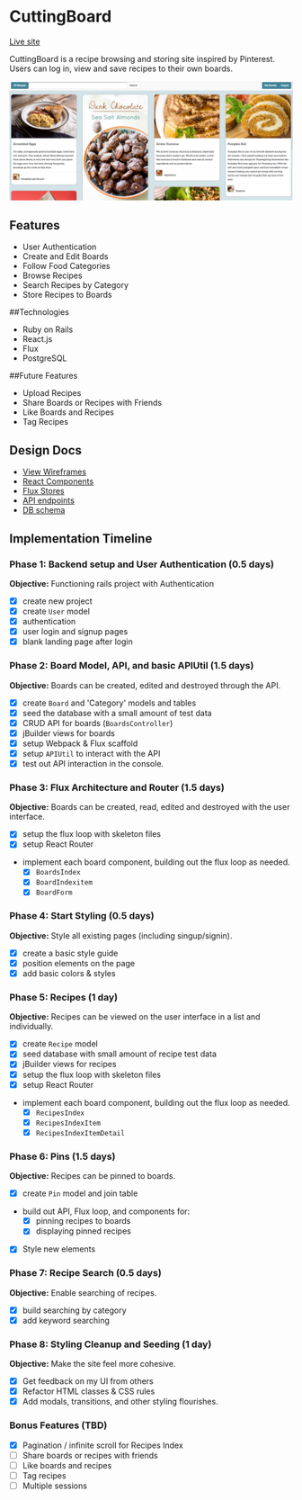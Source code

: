 # CuttingBoard

[Live site][link] 

[link]: http://www.cuttingboard.me/

CuttingBoard is a recipe browsing and storing site inspired by Pinterest. Users can log in, view and save recipes to their own boards. 

![Home Page][homeScreen]

[homeScreen]: ./docs/screenshots/HomePage.png

## Features

* User Authentication
* Create and Edit Boards
* Follow Food Categories
* Browse Recipes
* Search Recipes by Category
* Store Recipes to Boards

##Technologies
* Ruby on Rails
* React.js
* Flux
* PostgreSQL

##Future Features
* Upload Recipes
* Share Boards or Recipes with Friends
* Like Boards and Recipes
* Tag Recipes

## Design Docs
* [View Wireframes][views]
* [React Components][components]
* [Flux Stores][stores]
* [API endpoints][api-endpoints]
* [DB schema][schema]

[views]: ./docs/views.md
[components]: ./docs/components.md
[stores]: ./docs/stores.md
[api-endpoints]: ./docs/api-endpoints.md
[schema]: ./docs/schema.md

## Implementation Timeline

### Phase 1: Backend setup and User Authentication (0.5 days)

**Objective:** Functioning rails project with Authentication

- [x] create new project
- [x] create `User` model
- [x] authentication
- [x] user login and signup pages
- [x] blank landing page after login

### Phase 2: Board Model, API, and basic APIUtil (1.5 days)

**Objective:** Boards can be created, edited and destroyed through
the API.

- [x] create `Board` and 'Category' models and tables
- [x] seed the database with a small amount of test data
- [x] CRUD API for boards (`BoardsController`)
- [x] jBuilder views for boards
- [x] setup Webpack & Flux scaffold
- [x] setup `APIUtil` to interact with the API
- [x] test out API interaction in the console.

### Phase 3: Flux Architecture and Router (1.5 days)

**Objective:** Boards can be created, read, edited and destroyed with the
user interface.

- [x] setup the flux loop with skeleton files
- [x] setup React Router
- implement each board component, building out the flux loop as needed.
  - [x] `BoardsIndex`
  - [x] `BoardIndexitem`
  - [x] `BoardForm`

### Phase 4: Start Styling (0.5 days)

**Objective:** Style all existing pages (including singup/signin).

- [x] create a basic style guide
- [x] position elements on the page
- [x] add basic colors & styles

### Phase 5: Recipes (1 day)

**Objective:** Recipes can be viewed on the user interface in a list and individually. 

- [x] create `Recipe` model
- [x] seed database with small amount of recipe test data
- [x] jBuilder views for recipes
- [x] setup the flux loop with skeleton files
- [x] setup React Router
- implement each board component, building out the flux loop as needed.
  - [x] `RecipesIndex`
  - [x] `RecipesIndexItem`
  - [x] `RecipesIndexItemDetail`

### Phase 6: Pins (1.5 days)

**Objective:** Recipes can be pinned to boards. 

- [x] create `Pin` model and join table
- build out API, Flux loop, and components for:
  - [x] pinning recipes to boards
  - [x] displaying pinned recipes
- [x] Style new elements

### Phase 7: Recipe Search (0.5 days)

**Objective:** Enable searching of recipes.

- [x] build searching by category
- [x] add keyword searching

### Phase 8: Styling Cleanup and Seeding (1 day)

**Objective:** Make the site feel more cohesive.

- [x] Get feedback on my UI from others
- [x] Refactor HTML classes & CSS rules
- [x] Add modals, transitions, and other styling flourishes.

### Bonus Features (TBD)
- [x] Pagination / infinite scroll for Recipes Index
- [ ] Share boards or recipes with friends
- [ ] Like boards and recipes
- [ ] Tag recipes
- [ ] Multiple sessions

[phase-one]: ./docs/phases/phase1.md
[phase-two]: ./docs/phases/phase2.md
[phase-three]: ./docs/phases/phase3.md
[phase-four]: ./docs/phases/phase4.md
[phase-five]: ./docs/phases/phase5.md

